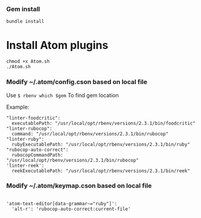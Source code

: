 ### Gem install
`bundle install`
# Install Atom plugins

```
chmod +x Atom.sh
./Atom.sh
```

### Modify ~/.atom/config.cson based on local file

Use `$ rbenv which $gem`
To find gem location

Example:

```
"linter-foodcritic":
  executablePath: "/usr/local/opt/rbenv/versions/2.3.1/bin/foodcritic"
"linter-rubocop":
  command: "/usr/local/opt/rbenv/versions/2.3.1/bin/rubocop"
"linter-ruby":
  rubyExecutablePath: "/usr/local/opt/rbenv/versions/2.3.1/bin/ruby"
"rubocop-auto-correct":
  rubocopCommandPath: "/usr/local/opt/rbenv/versions/2.3.1/bin/rubocop"
'linter-reek':
  reekExecutablePath: "/usr/local/opt/rbenv/versions/2.3.1/bin/reek"
```

### Modify ~/.atom/keymap.cson based on local file
```

'atom-text-editor[data-grammar~="ruby"]':
  'alt-r': 'rubocop-auto-correct:current-file'

```
